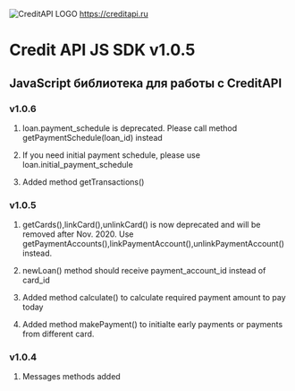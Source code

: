 ![CreditAPI LOGO](https://creditapi.ru/assets/img/favicon.png)
https://creditapi.ru
# Credit API JS SDK v1.0.5
## JavaScript библиотека для работы с CreditAPI 


### v1.0.6

1. loan.payment_schedule is deprecated. Please call method getPaymentSchedule(loan_id) instead

2. If you need initial payment schedule, please use loan.initial_payment_schedule

3. Added method getTransactions()



### v1.0.5

    
1. getCards(),linkCard(),unlinkCard() is now deprecated and will be removed after Nov. 2020. Use getPaymentAccounts(),linkPaymentAccount(),unlinkPaymentAccount() instead.

2. newLoan() method should receive payment_account_id instead of card_id

3. Added method calculate() to calculate required payment amount to pay today

4. Added method makePayment() to initialte early payments or payments from different card.

### v1.0.4

1. Messages methods added